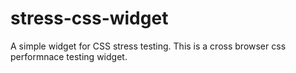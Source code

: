stress-css-widget
=================

A simple widget for CSS stress testing. This is a cross browser css performnace testing widget.
